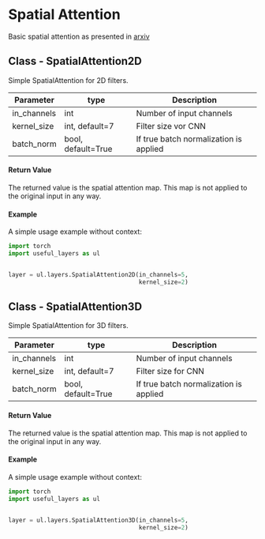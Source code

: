 # Spatial Attention
Basic spatial attention as presented in [arxiv](https://arxiv.org/pdf/1807.06521v2.pdf)

## Class - SpatialAttention2D

Simple SpatialAttention for 2D filters.

| Parameter | type | Description |
| -----     | ----- | ----- |
| in_channels | int | Number of input channels|
| kernel_size | int, default=7 | Filter size vor CNN |
| batch_norm  | bool, default=True | If true batch normalization is applied |

#### Return Value
The returned value is the spatial attention map. 
This map is not applied to the original input in any way.

#### Example

A simple usage example without context:

```python
import torch
import useful_layers as ul


layer = ul.layers.SpatialAttention2D(in_channels=5,
                                     kernel_size=2)
```


## Class - SpatialAttention3D

Simple SpatialAttention for 3D filters.

| Parameter | type | Description |
| -----     | ----- | ----- |
| in_channels | int | Number of input channels|
| kernel_size | int, default=7 | Filter size for CNN |
| batch_norm  | bool, default=True | If true batch normalization is applied |

#### Return Value
The returned value is the spatial attention map. 
This map is not applied to the original input in any way.

#### Example

A simple usage example without context:

```python
import torch
import useful_layers as ul


layer = ul.layers.SpatialAttention3D(in_channels=5,
                                     kernel_size=2)
```
